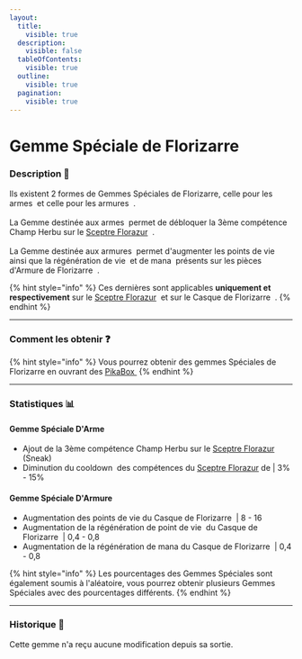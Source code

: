 ```yaml
---
layout:
  title:
    visible: true
  description:
    visible: false
  tableOfContents:
    visible: true
  outline:
    visible: true
  pagination:
    visible: true
---
```


# Gemme Spéciale de Florizarre

### Description 📃

Ils existent 2 formes de Gemmes Spéciales de Florizarre, celle pour les armes <img src="../../.gitbook/assets/toffy_blackgem (1).png" alt="" data-size="line"> et celle pour les armures <img src="../../.gitbook/assets/toffy_greengem (2).png" alt="" data-size="line"> .\
\
La Gemme destinée aux armes <img src="../../.gitbook/assets/toffy_blackgem (1).png" alt="" data-size="line"> permet de débloquer la 3ème compétence Champ Herbu sur le [Sceptre Florazur](../armes/sceptre-florazur.md) <img src="../../.gitbook/assets/image (131).png" alt="" data-size="line"> .\
\
La Gemme destinée aux armures <img src="../../.gitbook/assets/toffy_greengem (2).png" alt="" data-size="line"> permet d'augmenter les points de vie <img src="../../.gitbook/assets/health (7).png" alt="" data-size="line"> ainsi que la régénération de vie <img src="../../.gitbook/assets/potion_cooldown (2).png" alt="" data-size="line"> et de mana <img src="../../.gitbook/assets/ability_haste (7).png" alt="" data-size="line"> présents sur les pièces d'Armure de Florizarre <img src="../../.gitbook/assets/venusaur_armors.png" alt="" data-size="line"> .&#x20;

{% hint style="info" %}
Ces dernières sont applicables **uniquement et respectivement** sur le [Sceptre Florazur](../armes/sceptre-florazur.md) <img src="../../.gitbook/assets/image (132).png" alt="" data-size="line"> et sur  le Casque de Florizarre <img src="../../.gitbook/assets/Venusaur_helmet (1).png" alt="" data-size="line"> .
{% endhint %}

***

### Comment les obtenir ❓

{% hint style="info" %}
Vous pourrez obtenir des gemmes Spéciales de Florizarre en ouvrant des [PikaBox ](../../fonctionnement-du-serveur/boxes.md#contenu-des-boxes)<img src="../../.gitbook/assets/image (130).png" alt="" data-size="line">
{% endhint %}

***

### Statistiques 📊

#### Gemme Spéciale D'Arme <img src="../../.gitbook/assets/toffy_blackgem (1).png" alt="" data-size="line">

* Ajout de la 3ème compétence Champ Herbu sur le [Sceptre Florazur](../armes/sceptre-florazur.md) <img src="../../.gitbook/assets/image (132).png" alt="" data-size="line"> (Sneak) <img src="../../.gitbook/assets/shift (2).png" alt="" data-size="line">
* Diminution du cooldown <img src="../../.gitbook/assets/skill_damage.png" alt="" data-size="line"> des compétences du  [Sceptre Florazur](../armes/sceptre-florazur.md) de | 3% - 15%

#### Gemme Spéciale D'Armure <img src="../../.gitbook/assets/toffy_greengem (2).png" alt="" data-size="line">

* Augmentation des points de vie <img src="../../.gitbook/assets/health (8).png" alt="" data-size="line">du Casque de Florizarre <img src="../../.gitbook/assets/Venusaur_helmet (1).png" alt="" data-size="line"> | 8 - 16
* Augmentation de la régénération de point de vie <img src="../../.gitbook/assets/potion_cooldown (2).png" alt="" data-size="line"> du Casque de Florizarre <img src="../../.gitbook/assets/Venusaur_helmet (1).png" alt="" data-size="line"> | 0,4 - 0,8
* Augmentation de la régénération de mana <img src="../../.gitbook/assets/ability_haste (7).png" alt="" data-size="line">du Casque de Florizarre <img src="../../.gitbook/assets/Venusaur_helmet (1).png" alt="" data-size="line"> | 0,4 - 0,8

{% hint style="info" %}
Les pourcentages des Gemmes Spéciales sont également soumis à l'aléatoire, vous pourrez obtenir plusieurs Gemmes Spéciales avec des pourcentages différents.
{% endhint %}

***

### Historique 📖

Cette gemme n'a reçu aucune modification depuis sa sortie.

